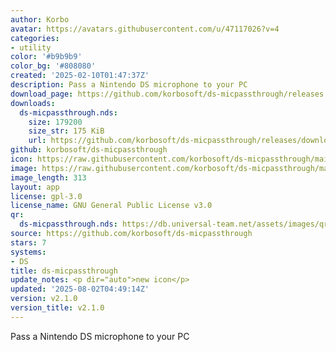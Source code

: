 ```yaml
---
author: Korbo
avatar: https://avatars.githubusercontent.com/u/47117026?v=4
categories:
- utility
color: '#b9b9b9'
color_bg: '#808080'
created: '2025-02-10T01:47:37Z'
description: Pass a Nintendo DS microphone to your PC
download_page: https://github.com/korbosoft/ds-micpassthrough/releases
downloads:
  ds-micpassthrough.nds:
    size: 179200
    size_str: 175 KiB
    url: https://github.com/korbosoft/ds-micpassthrough/releases/download/v2.1.0/ds-micpassthrough.nds
github: korbosoft/ds-micpassthrough
icon: https://raw.githubusercontent.com/korbosoft/ds-micpassthrough/main/icon.png
image: https://raw.githubusercontent.com/korbosoft/ds-micpassthrough/main/icon.png
image_length: 313
layout: app
license: gpl-3.0
license_name: GNU General Public License v3.0
qr:
  ds-micpassthrough.nds: https://db.universal-team.net/assets/images/qr/ds-micpassthrough-nds.png
source: https://github.com/korbosoft/ds-micpassthrough
stars: 7
systems:
- DS
title: ds-micpassthrough
update_notes: <p dir="auto">new icon</p>
updated: '2025-08-02T04:49:14Z'
version: v2.1.0
version_title: v2.1.0
---
```

Pass a Nintendo DS microphone to your PC